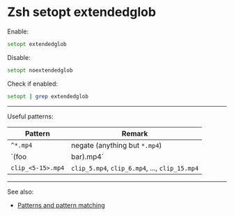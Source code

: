 
Zsh setopt extendedglob
=======================

Enable:

```zsh
setopt extendedglob
```

Disable:
```zsh
setopt noextendedglob
```

Check if enabled:
```zsh
setopt | grep extendedglob
```


--------------------------------------

Useful patterns:


| Pattern           | Remark                                         |
| ----------------- | ---------------------------------------------- |
| `^*.mp4`          | negate (anything but `*.mp4`)                  |
| `(foo|bar).mp4`   | `foo.mp4` or `bar.mp4`                         |
| `clip_<5-15>.mp4` | `clip_5.mp4`, `clip_6.mp4`, ..., `clip_15.mp4` |


-------------------------------------

See also:
* [Patterns and pattern matching](https://wiki.bash-hackers.org/syntax/pattern)
